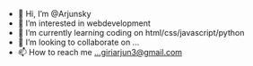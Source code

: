 - 👋 Hi, I’m @Arjunsky
- 👀 I’m interested in webdevelopment
- 🌱 I’m currently learning coding on html/css/javascript/python
- 💞️ I’m looking to collaborate on ...
- 📫 How to reach me ...giriarjun3@gmail.com

<!---
Arjunsky/Arjunsky is a ✨ special ✨ repository because its `README.md` (this file) appears on your GitHub profile.
You can click the Preview link to take a look at your changes.
--->
